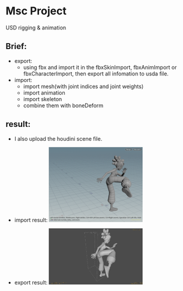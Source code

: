 # Msc Project

USD rigging & animation

## Brief:

- export:
    - using fbx and import it in the fbxSkinImport, fbxAnimImport or fbxCharacterImport, then export all infomation to usda file.
- import:
    - import mesh(with joint indices and joint weights)
    - import animation
    - import skeleton
    - combine them with boneDeform
## result:

- I also upload the houdini scene file.

- import result: <img src="images/import.png" width="250" height="200" />

- export result: <img src="images/export.png" width="250" height="150" />



